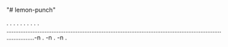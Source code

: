 "# lemon-punch"

.
.
.
.
.
.
.
.
.
.
............................................................................................................................................-n .
-n .
-n .
